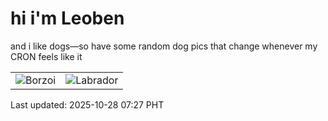 # hi i'm Leoben

and i like dogs—so have some random dog pics that change whenever my CRON feels like it

|  |  |
|--------|----------|
| ![Borzoi](https://random-dog-vercel.vercel.app/api/random-borzoi?v=1761607645) | ![Labrador](https://random-dog-vercel.vercel.app/api/random-labrador?v=1761607645) |

Last updated: 2025-10-28 07:27 PHT
